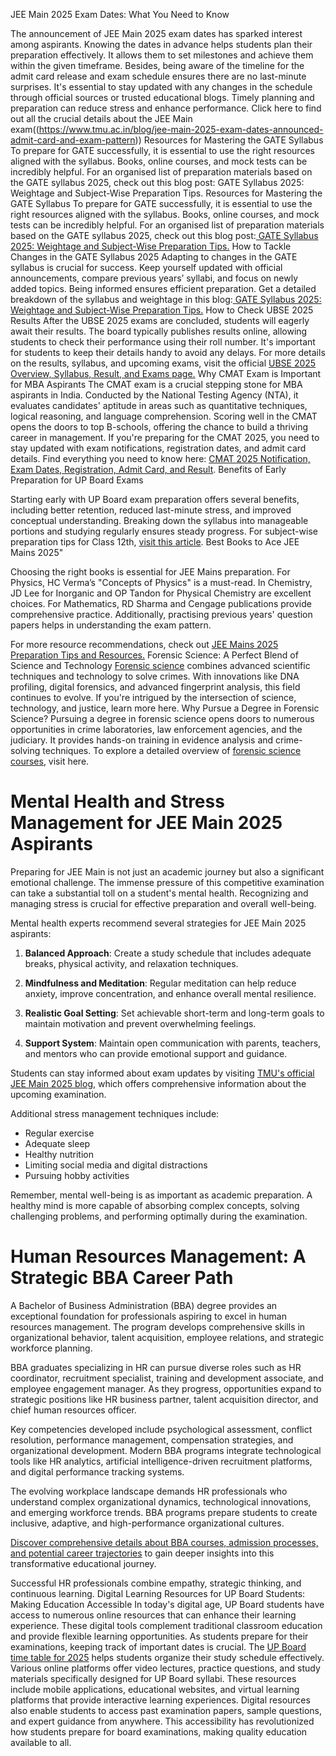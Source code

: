JEE Main 2025 Exam Dates: What You Need to Know

The announcement of JEE Main 2025 exam dates has sparked interest among aspirants. Knowing the dates in advance helps students plan their preparation effectively. It allows them to set milestones and achieve them within the given timeframe. Besides, being aware of the timeline for the admit card release and exam schedule ensures there are no last-minute surprises. It's essential to stay updated with any changes in the schedule through official sources or trusted educational blogs. Timely planning and preparation can reduce stress and enhance performance. Click here to find out all the crucial details about the JEE Main exam((https://www.tmu.ac.in/blog/jee-main-2025-exam-dates-announced-admit-card-and-exam-pattern))
Resources for Mastering the GATE Syllabus
To prepare for GATE successfully, it is essential to use the right resources aligned with the syllabus. Books, online courses, and mock tests can be incredibly helpful. For an organised list of preparation materials based on the GATE syllabus 2025, check out this blog post: GATE Syllabus 2025: Weightage and Subject-Wise Preparation Tips.
Resources for Mastering the GATE Syllabus
To prepare for GATE successfully, it is essential to use the right resources aligned with the syllabus. Books, online courses, and mock tests can be incredibly helpful. For an organised list of preparation materials based on the GATE syllabus 2025, check out this blog post:[ GATE Syllabus 2025: Weightage and Subject-Wise Preparation Tips.](https://www.tmu.ac.in/blog/gate-syllabus-2025-weightage-and-subject-wise-preparation-tips)
 How to Tackle Changes in the GATE Syllabus 2025
Adapting to changes in the GATE syllabus is crucial for success. Keep yourself updated with official announcements, compare previous years’ syllabi, and focus on newly added topics. Being informed ensures efficient preparation.
Get a detailed breakdown of the syllabus and weightage in this blog:[ GATE Syllabus 2025: Weightage and Subject-Wise Preparation Tips.](https://www.tmu.ac.in/blog/gate-syllabus-2025-weightage-and-subject-wise-preparation-tips)
How to Check UBSE 2025 Results
After the UBSE 2025 exams are concluded, students will eagerly await their results. The board typically publishes results online, allowing students to check their performance using their roll number. It's important for students to keep their details handy to avoid any delays. For more details on the results, syllabus, and upcoming exams, visit the official [UBSE 2025 Overview, Syllabus, Result, and Exams page.](https://www.tmu.ac.in/blog/ubse-board-2025-overview-syllabus-result-and-exams)
Why CMAT Exam is Important for MBA Aspirants
The CMAT exam is a crucial stepping stone for MBA aspirants in India. Conducted by the National Testing Agency (NTA), it evaluates candidates' aptitude in areas such as quantitative techniques, logical reasoning, and language comprehension. Scoring well in the CMAT opens the doors to top B-schools, offering the chance to build a thriving career in management.
If you're preparing for the CMAT 2025, you need to stay updated with exam notifications, registration dates, and admit card details. Find everything you need to know here: [CMAT 2025 Notification, Exam Dates, Registration, Admit Card, and Result](https://www.tmu.ac.in/blog/cmat-2025-notification-exam-dates-registration-admit-card-and-result).
Benefits of Early Preparation for UP Board Exams

Starting early with UP Board exam preparation offers several benefits, including better retention, reduced last-minute stress, and improved conceptual understanding. Breaking down the syllabus into manageable portions and studying regularly ensures steady progress. For subject-wise preparation tips for Class 12th, [visit this article](https://www.tmu.ac.in/blog/up-board-class-12th--subject-wise-preparation-tips).
Best Books to Ace JEE Mains 2025"

Choosing the right books is essential for JEE Mains preparation. For Physics, HC Verma’s "Concepts of Physics" is a must-read. In Chemistry, JD Lee for Inorganic and OP Tandon for Physical Chemistry are excellent choices. For Mathematics, RD Sharma and Cengage publications provide comprehensive practice. Additionally, practising previous years' question papers helps in understanding the exam pattern.

For more resource recommendations, check out [JEE Mains 2025 Preparation Tips and Resources.](https://www.tmu.ac.in/blog/jee-mains-2025-preparation-tips-and-resources)
Forensic Science: A Perfect Blend of Science and Technology
[Forensic science](https://www.tmu.ac.in/blog/what-is-forensic-science-an-overview-of-the-course-and-career-paths) combines advanced scientific techniques and technology to solve crimes. With innovations like DNA profiling, digital forensics, and advanced fingerprint analysis, this field continues to evolve. If you're intrigued by the intersection of science, technology, and justice, learn more here.
Why Pursue a Degree in Forensic Science?
Pursuing a degree in forensic science opens doors to numerous opportunities in crime laboratories, law enforcement agencies, and the judiciary. It provides hands-on training in evidence analysis and crime-solving techniques. To explore a detailed overview of [forensic science courses](https://www.tmu.ac.in/blog/what-is-forensic-science-an-overview-of-the-course-and-career-paths), visit here.
# Mental Health and Stress Management for JEE Main 2025 Aspirants

Preparing for JEE Main is not just an academic journey but also a significant emotional challenge. The immense pressure of this competitive examination can take a substantial toll on a student's mental health. Recognizing and managing stress is crucial for effective preparation and overall well-being.

Mental health experts recommend several strategies for JEE Main 2025 aspirants:

1. **Balanced Approach**: Create a study schedule that includes adequate breaks, physical activity, and relaxation techniques.

2. **Mindfulness and Meditation**: Regular meditation can help reduce anxiety, improve concentration, and enhance overall mental resilience.

3. **Realistic Goal Setting**: Set achievable short-term and long-term goals to maintain motivation and prevent overwhelming feelings.

4. **Support System**: Maintain open communication with parents, teachers, and mentors who can provide emotional support and guidance.

Students can stay informed about exam updates by visiting [TMU's official JEE Main 2025 blog](https://www.tmu.ac.in/blog/jee-main-2025-exam-dates-announced-admit-card-and-exam-pattern), which offers comprehensive information about the upcoming examination.

Additional stress management techniques include:
- Regular exercise
- Adequate sleep
- Healthy nutrition
- Limiting social media and digital distractions
- Pursuing hobby activities

Remember, mental well-being is as important as academic preparation. A healthy mind is more capable of absorbing complex concepts, solving challenging problems, and performing optimally during the examination.
# Human Resources Management: A Strategic BBA Career Path

A Bachelor of Business Administration (BBA) degree provides an exceptional foundation for professionals aspiring to excel in human resources management. The program develops comprehensive skills in organizational behavior, talent acquisition, employee relations, and strategic workforce planning.

BBA graduates specializing in HR can pursue diverse roles such as HR coordinator, recruitment specialist, training and development associate, and employee engagement manager. As they progress, opportunities expand to strategic positions like HR business partner, talent acquisition director, and chief human resources officer.

Key competencies developed include psychological assessment, conflict resolution, performance management, compensation strategies, and organizational development. Modern BBA programs integrate technological tools like HR analytics, artificial intelligence-driven recruitment platforms, and digital performance tracking systems.

The evolving workplace landscape demands HR professionals who understand complex organizational dynamics, technological innovations, and emerging workforce trends. BBA programs prepare students to create inclusive, adaptive, and high-performance organizational cultures.

[Discover comprehensive details about BBA courses, admission processes, and potential career trajectories](https://www.tmu.ac.in/blog/bba-course-full-form-admission-process-syllabus-and-career) to gain deeper insights into this transformative educational journey.

Successful HR professionals combine empathy, strategic thinking, and continuous learning.
Digital Learning Resources for UP Board Students: Making Education Accessible
In today's digital age, UP Board students have access to numerous online resources that can enhance their learning experience. These digital tools complement traditional classroom education and provide flexible learning opportunities.
As students prepare for their examinations, keeping track of important dates is crucial. The <a href="https://www.tmu.ac.in/blog/up-board-time-table-2025-class-10th-12th-board-exam-date">UP Board time table for 2025</a> helps students organize their study schedule effectively.
Various online platforms offer video lectures, practice questions, and study materials specifically designed for UP Board syllabi. These resources include mobile applications, educational websites, and virtual learning platforms that provide interactive learning experiences.
Digital resources also enable students to access past examination papers, sample questions, and expert guidance from anywhere. This accessibility has revolutionized how students prepare for board examinations, making quality education available to all.
